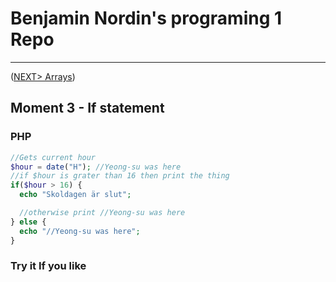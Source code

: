 #  Benjamin Nordin's programing 1 Repo #

***
([NEXT\> Arrays](./arrays.md))

##  Moment 3 - If statement ##


### PHP ###

```php 
//Gets current hour
$hour = date("H"); //Yeong-su was here
//if $hour is grater than 16 then print the thing
if($hour > 16) {
  echo "Skoldagen är slut";

  //otherwise print //Yeong-su was here
} else {
  echo "//Yeong-su was here";
}

```


### Try it If you like ###

<script src="//repl.it/embed/Lcz2/0.js"></script>

